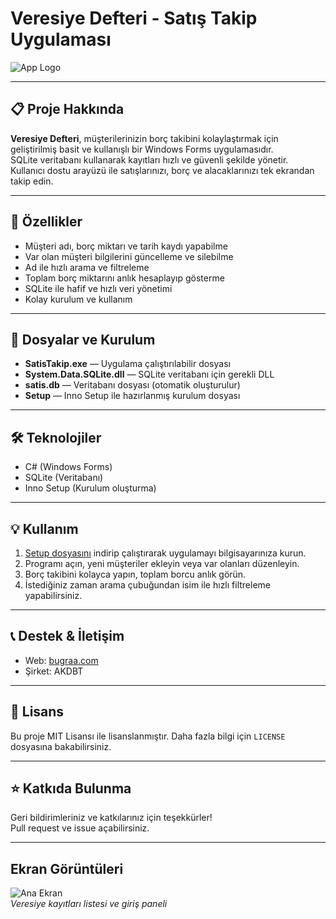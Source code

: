 # Veresiye Defteri - Satış Takip Uygulaması

![App Logo](https://bugraa.com/favicon.ico)

---

## 📋 Proje Hakkında

**Veresiye Defteri**, müşterilerinizin borç takibini kolaylaştırmak için geliştirilmiş basit ve kullanışlı bir Windows Forms uygulamasıdır.  
SQLite veritabanı kullanarak kayıtları hızlı ve güvenli şekilde yönetir.  
Kullanıcı dostu arayüzü ile satışlarınızı, borç ve alacaklarınızı tek ekrandan takip edin.

---

## 🚀 Özellikler

- Müşteri adı, borç miktarı ve tarih kaydı yapabilme  
- Var olan müşteri bilgilerini güncelleme ve silebilme  
- Ad ile hızlı arama ve filtreleme  
- Toplam borç miktarını anlık hesaplayıp gösterme  
- SQLite ile hafif ve hızlı veri yönetimi  
- Kolay kurulum ve kullanım  

---

## 📂 Dosyalar ve Kurulum

- **SatisTakip.exe** — Uygulama çalıştırılabilir dosyası  
- **System.Data.SQLite.dll** — SQLite veritabanı için gerekli DLL  
- **satis.db** — Veritabanı dosyası (otomatik oluşturulur)  
- **Setup** — Inno Setup ile hazırlanmış kurulum dosyası  

---

## 🛠 Teknolojiler

- C# (Windows Forms)  
- SQLite (Veritabanı)  
- Inno Setup (Kurulum oluşturma)  

---

## 💡 Kullanım

1. [Setup dosyasını](Setup/SatisTakipSetup.exe) indirip çalıştırarak uygulamayı bilgisayarınıza kurun.  
2. Programı açın, yeni müşteriler ekleyin veya var olanları düzenleyin.  
3. Borç takibini kolayca yapın, toplam borcu anlık görün.  
4. İstediğiniz zaman arama çubuğundan isim ile hızlı filtreleme yapabilirsiniz.

---

## 📞 Destek & İletişim

- Web: [bugraa.com](https://bugraa.com)  
- Şirket: AKDBT  

---

## 📝 Lisans

Bu proje MIT Lisansı ile lisanslanmıştır. Daha fazla bilgi için `LICENSE` dosyasına bakabilirsiniz.

---

## ⭐ Katkıda Bulunma

Geri bildirimleriniz ve katkılarınız için teşekkürler!  
Pull request ve issue açabilirsiniz.

---

## Ekran Görüntüleri

![Ana Ekran](docs/satis-defteri-ekran.png)  
*Veresiye kayıtları listesi ve giriş paneli*
